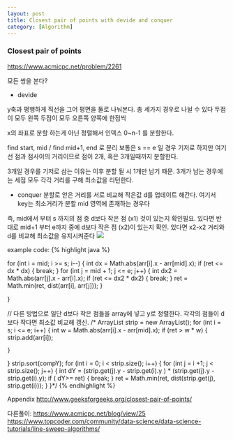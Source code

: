 ```yaml
---
layout: post
title: Closest pair of points with devide and conquer
category: [Algorithm]
---
```


### Closest pair of points
https://www.acmicpc.net/problem/2261

모든 쌍을 본다?

* devide

y축과 평행하게 직선을 그어 평면을 둘로 나눠본다. 총 세가지 경우로 나뉠 수 있다
두점이 모두 왼쪽
두점이 모두 오른쪽
양쪽에 한점씩

x의 좌표로 분할 하는게 아닌 정렬해서 인덱스 0~n-1 를 분할한다.


find start, mid / find mid+1, end 로 분리
보통은 s == e 일 경우 기저로 하지만 여기선 점과 점사이의 거리이므로 점이 2개, 혹은 3개일때까지 분할한다.

3개일 경우를 기저로 삼는 이유는 이후 분할 될 시 1개만 남기 때문.
3개가 남는 경우에는 세점 모두 각각 거리를 구해 최소값을 리턴한다.



* conquer
분할로 얻은 거리를 서로 비교해 작은값 d를 업데이트 해간다. 여기서 key는 최소거리가 분할 mid 영역에 존재하는 경우다

즉, mid에서 부터 s 까지의 점 중 d보다 작은 점 (x1) 것이 있는지 확인필요. 있다면 반대로 mid+1 부터 e까지 중에 d보다
 작은 점 (x2)이 있는지 확인. 있다면 x2-x2 거리와 d를 비교해 최소값을 유지시켜준다
<img src="http://d1hyf4ir1gqw6c.cloudfront.net//wp-content/uploads/strip_closesr1.png">

example code:
{% highlight java %}

for (int i = mid; i >= s; i--) {
    int dx = Math.abs(arr[i].x - arr[mid].x);
    if (ret <= dx * dx) {
        break;
    }
    for (int j = mid + 1; j <= e; j++) {
        int dx2 = Math.abs(arr[j].x - arr[i].x);
        if (ret <= dx2 * dx2) {
            break;
        }
        ret = Math.min(ret,  dist(arr[i], arr[j]));
    }
    
}

// 다른 방법으로 일단 d보다 작은 점들을 array에 넣고 y로 정렬한다. 각각의 점들이 d 보다 작다면 최소값 비교해 갱신.
/*
ArrayList<Pos> strip = new ArrayList<Pos>();
for (int i = s; i <= e; i++) {
    int w = Math.abs(arr[i].x - arr[mid].x);
    if (ret > w * w) {
        strip.add(arr[i]);
        
    }
}
strip.sort(compY);
for (int i = 0; i < strip.size(); i++) {
    for (int j = i +1; j < strip.size(); j++) {
        int dY = (strip.get(j).y - strip.get(i).y ) * (strip.get(j).y - strip.get(i).y);
        if ( dY>= ret) {
            break;
        }
        ret = Math.min(ret,  dist(strip.get(j), strip.get(i)));
    }
}*/
{% endhighlight %}


Appendix
http://www.geeksforgeeks.org/closest-pair-of-points/


다른풀이: https://www.acmicpc.net/blog/view/25
https://www.topcoder.com/community/data-science/data-science-tutorials/line-sweep-algorithms/
